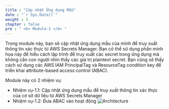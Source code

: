 ```yaml
---
title : "Cập nhật Ứng dụng Mẫu"
date : "`r Sys.Date()`"
weight : 3
chapter : false
pre : " <b> Module-1 </b> "
---
```


Trong module này, bạn sẽ cập nhật ứng dụng mẫu của mình để truy xuất thông tin xác thực từ AWS Secrets Manager. Bạn có thể sử dụng phần minh họa này để hiểu cách lập trình để truy xuất các secret trong ứng dụng mà không cần con người nhìn thấy các giá trị plaintext secret. Bạn cũng sẽ thấy cách sử dụng các AWS IAM PrincipalTag và ResourceTag condition key để triển khai attribute-based access control (ABAC).

Module này có 2 nhiệm vụ:

- Nhiệm vụ-1.1: Cập nhật ứng dụng mẫu để truy xuất thông tin xác thực của cơ sở dữ liệu từ AWS Secrets Manager
- Nhiệm vụ-1.2: Đưa ABAC vào hoạt động
![Architecture](/images/m1/mod1-asm-flow.png)
